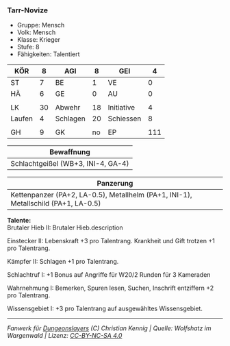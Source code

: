 ### Tarr-Novize  
- Gruppe: Mensch  
- Volk: Mensch  
- Klasse: Krieger  
- Stufe: 8  
- Fähigkeiten: Talentiert  


| KÖR | 8 | AGI | 8 | GEI | 4 |
| --- | --- | --- | --- | --- | --- |
| ST | 7 | BE | 1 | VE | 0 |
| HÄ | 6 | GE | 0 | AU | 0 |
|  |  |  |  |  |  |
| LK | 30 | Abwehr | 18 | Initiative | 4 |
| Laufen | 4 | Schlagen | 20 | Schiessen | 8 |
|  |  |  |  |  |  |
| GH | 9 | GK | no | EP | 111 |


| Bewaffnung |
| --- |
| Schlachtgeißel (WB+3, INI-4, GA-4) |


| Panzerung |
| --- |
| Kettenpanzer (PA+2, LA-0.5), Metallhelm (PA+1, INI-1), Metallschild (PA+1, LA-0.5) |


**Talente:**  
Brutaler Hieb II: Brutaler Hieb.description

Einstecker II: Lebenskraft +3 pro Talentrang. Krankheit und Gift trotzen +1 pro Talentrang.

Kämpfer II: Schlagen +1 pro Talentrang.

Schlachtruf I: +1 Bonus auf Angriffe für W20/2 Runden für 3 Kameraden

Wahrnehmung I: Bemerken, Spuren lesen, Suchen, Inschrift entziffern +2 pro Talentrang.

Wissensgebiet I: +3 pro Talentrang auf ausgewähltes Wissensgebiet.





___
*Fanwerk für [Dungeonslayers](https://www.dungeonslayers.net/) (C) Christian Kennig | Quelle: Wolfshatz im Wargenwald | Lizenz: [CC-BY-NC-SA 4.0](https://creativecommons.org/licenses/by-nc-sa/4.0/deed.de)*